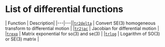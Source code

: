 ---
---
# List of differential functions
| Function | Description|
|---|---||[`tr2delta`](tr2delta.html) | Convert SE(3) homogeneous transform to differential motion |
|[`tr2jac`](tr2jac.html) | Jacobian for differential motion |
|[`trexp`](trexp.html) | Matrix exponential for so(3) and se(3) |
|[`trlog`](trlog.html) | Logarithm of SO(3) or SE(3) matrix |
